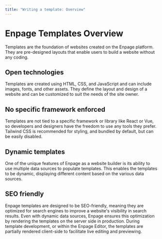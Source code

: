 ```yaml
---
title: "Writing a template: Overview"
---
```



# Enpage Templates Overview

Templates are the foundation of websites created on the Enpage platform. They are pre-designed layouts that enable users to build a website without any coding.

## Open technologies

Templates are created using HTML, CSS, and JavaScript and can include images, fonts, and other assets. They define the layout and design of a website and can be customized to suit the needs of the site owner.

## No specific framework enforced

Templates are not tied to a specific framework or library like React or Vue, so developers and designers have the freedom to use any tools they prefer. Tailwind CSS is recommended for styling, and bundled by default, but can be easily disabled.


## Dynamic templates

One of the unique features of Enpage as a website builder is its ability to use multiple data sources to populate templates. This enables the templates to be dynamic, displaying different content based on the various data sources.

## SEO friendly

Enpage templates are designed to be SEO-friendly, meaning they are optimized for search engines to improve a website's visibility in search results. Even with dynamic data sources, Enpage ensures this optimization by rendering the templates on the server side in production. During template development, or within the Enpage Editor, the templates are partially rendered client-side to facilitate live editing and previewing.

